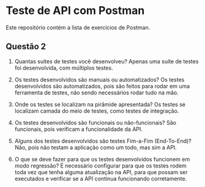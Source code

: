 # Teste de API com Postman

Este repositório contém a lista de exercícios de Postman.

## Questão 2

1. Quantas suítes de testes você desenvolveu?
Apenas uma suíte de testes foi desenvolvida, com múltiplos testes.

2. Os testes desenvolvidos são manuais ou automatizados?
Os testes desenvolvidos são automatizados, pois são feitos para rodar em uma ferramenta de testes, não sendo necessários rodar tudo na mão.

3. Onde os testes se localizam na pirâmide apresentada?
Os testes se localizam camada do meio de testes, como testes de integração.

4. Os testes desenvolvidos são funcionais ou não-funcionais?
São funcionais, pois verificam a funcionalidade da API.

5. Alguns dos testes desenvolvidos são testes Fim-a-Fim (End-To-End)?
Não, pois não testam a aplicação como um todo, mas sim a API.

6. O que se deve fazer para que os testes desenvolvidos funcionem em modo regressão?
É necessário configurar para que os testes rodem toda vez que tenha alguma atualização na API, para que possam ser executados e verificar se a API continua funcionando corretamente.
